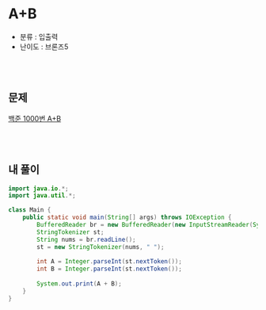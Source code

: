 # A+B
* 분류 : 입출력
* 난이도 : 브론즈5

<br><br>

## 문제
[백준 1000번 A+B](https://www.acmicpc.net/problem/1000)

<br><br>

## 내 풀이
```java
import java.io.*;
import java.util.*;

class Main {
    public static void main(String[] args) throws IOException {
        BufferedReader br = new BufferedReader(new InputStreamReader(System.in));
        StringTokenizer st;
        String nums = br.readLine();
        st = new StringTokenizer(nums, " ");
        
        int A = Integer.parseInt(st.nextToken());
        int B = Integer.parseInt(st.nextToken());
        
        System.out.print(A + B);
    }
}
```